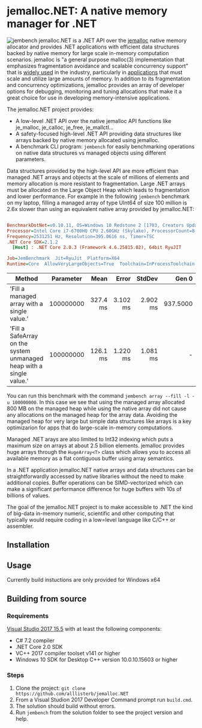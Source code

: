 # jemalloc.NET: A native memory manager for .NET

![jembench](https://lh3.googleusercontent.com/9zFHRdddwBezYJGb2jgMGHT3lgDTFmBAcJ_s8NgOdmAF1nz1-sF-0p9ZMOjeFVc-HAJHMRyLNmO02aHjWL8F9JWlqPHmiypdcmDhSx8SK8unzENOE7sG7ZCEOZLvI5nSTk_H8DpKoQ=w958-h521-no)
jemalloc.NET is a .NET API over the [jemalloc](http://jemalloc.net/) native memory allocator and provides .NET applications with efficient data structures backed by native memory for large scale in-memory computation scenarios. jemalloc is "a general purpose malloc(3) implementation that emphasizes fragmentation avoidance and scalable concurrency support" that is [widely used](http://highscalability.com/blog/2015/3/17/in-memory-computing-at-aerospike-scale-when-to-choose-and-ho.html) in the industry, particularly in [applications](http://highscalability.com/blog/2015/3/17/in-memory-computing-at-aerospike-scale-when-to-choose-and-ho.html) that must scale and utilize large amounts of memory. In addition to its fragmentation and concurrency optimizations, jemalloc provides an array of developer options for debugging, monitoring and tuning allocations that make it a great choice for use in developing memory-intensive applications.

The jemalloc.NET project provides:
* A low-level .NET API over the native jemalloc API functions like je_malloc, je_calloc, je_free, je_mallctl...
* A safety-focused high-level .NET API providing data structures like arrays backed by native memory allocated using jemalloc.
* A benchmark CLI program: `jembench` for easily benchmarking operations on native data structures vs managed objects using different parameters.

Data structures provided by the high-level API are more efficient than managed .NET arrays and objects at the scale of millions of elements and memory allocation is more resistant to fragmentation. Large .NET arrays must be allocated on the Large Object Heap which leads to fragmentation and lower performance. For example in the following `jembench` benchmark on my laptop, filling a managed array of type UInt64 of size 100 million is 2.6x slower than using an equivalent native array provided by jemalloc.NET:

``` ini

BenchmarkDotNet=v0.10.11, OS=Windows 10 Redstone 2 [1703, Creators Update] (10.0.15063.726)
Processor=Intel Core i7-6700HQ CPU 2.60GHz (Skylake), ProcessorCount=8
Frequency=2531251 Hz, Resolution=395.0616 ns, Timer=TSC
.NET Core SDK=2.1.2
  [Host] : .NET Core 2.0.3 (Framework 4.6.25815.02), 64bit RyuJIT

Job=JemBenchmark  Jit=RyuJit  Platform=X64  
Runtime=Core  AllowVeryLargeObjects=True  Toolchain=InProcessToolchain  

```
|                                                               Method | Parameter |     Mean |    Error |   StdDev |    Gen 0 |    Gen 1 |    Gen 2 |   Allocated |
|--------------------------------------------------------------------- |---------- |---------:|---------:|---------:|---------:|---------:|---------:|------------:|
|                          'Fill a managed array with a single value.' | 100000000 | 327.4 ms | 3.102 ms | 2.902 ms | 937.5000 | 937.5000 | 937.5000 | 800000192 B |
| 'Fill a SafeArray on the system unmanaged heap with a single value.' | 100000000 | 126.1 ms | 1.220 ms | 1.081 ms |        - |        - |        - |       264 B |

You can run this benchmark with the command `jembench array --fill -l -u 100000000`. In this case we see that using the managed array allocated  800 MB on the managed heap while using the native array did not cause any allocations on the managed heap for the array data. Avoiding the managed heap for very large but simple data structures like arrays is a key optimizarion for apps that do large-scale in-memory computations.

Managed .NET arays are also limited to Int32 indexing which puts a maximum size on arrays at about 2.5 billion elements. jemalloc provides huge arrays through the `HugeArray<T>` class which allows you to access all available memory as a flat contiguous buffer using array semantics.

In a .NET application jemalloc.NET native arrays and data structures can be straightforwardly accessed by native libraries without the need to make additional copies. Buffer operations can be SIMD-vectorized which can make a significant performance difference for huge buffers with 10s of billions of values. 

The goal of the jemalloc.NET project is to make accessible to .NET the kind of big-data in-memory numeric, scientific and other computing that typically would require coding in a low=level language like C/C++ or assembler.



## Installation



## Usage

Currently build instuctions are only provided for Windows x64


## Building from source

### Requirements

[Visual Studio 2017 15.5](https://www.visualstudio.com/en-us/news/releasenotes/vs2017-relnotes#15.5.1)
with at least the following components:
* C# 7.2 compiler
* .NET Core 2.0 SDK
* VC++ 2017 compiler toolset v141 or higher
* Windows 10 SDK for Desktop C++ version 10.0.10.15603 or higher

### Steps
1. Clone the project: `git clone https://github.com/alllisterb/jemalloc.NET`
2. From a Visual Studion 2017 Developer Command prompt run `build.cmd`. 
3. The solution should build without errors.
4. Run `jembench` from the solution folder to see the project version and help.

